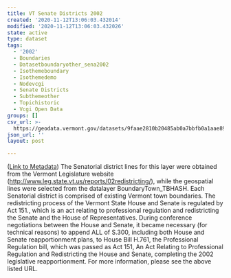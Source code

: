 ```yaml
---
title: VT Senate Districts 2002
created: '2020-11-12T13:06:03.432014'
modified: '2020-11-12T13:06:03.432026'
state: active
type: dataset
tags:
  - '2002'
  - Boundaries
  - Datasetboundaryother_sena2002
  - Isothemeboundary
  - Isothemedemo
  - Nodevcgi
  - Senate Districts
  - Subthemeother
  - Topichistoric
  - Vcgi Open Data
groups: []
csv_url: >-
  https://geodata.vermont.gov/datasets/9faae2810b20485ab0a7bbfb0a1aae89_20.csv?outSR=%7B%22latestWkid%22%3A32145%2C%22wkid%22%3A32145%7D
json_url: ''
layout: post

---
```

(<a href='http://maps.vcgi.vermont.gov/gisdata/metadata/BoundaryOther_SENA2002.htm' target='_blank'>Link to Metadata</a>) The Senatorial district lines for this layer were obtained from the Vermont Legislature website (http://www.leg.state.vt.us/reports/02redistricting/), while the geospatial lines were selected from the datalayer BoundaryTown_TBHASH. Each Senatorial district is comprised of existing Vermont town boundaries. The redistricting process of the Vermont State House and Senate is regulated by Act 151., which is an act relating to professional regulation and redistricting the Senate and the House of Representatives. During conference negotiations between the House and Senate, it became necessary (for technical reasons) to append ALL of S.300, including both House and Senate reapportionment plans, to House Bill H.761, the Professional Regulation bill, which was passed as Act 151, An Act Relating to Professional Regulation and Redistricting the House and Senate, completing the 2002 legislative reapportionment. For more information, please see the above listed URL.
